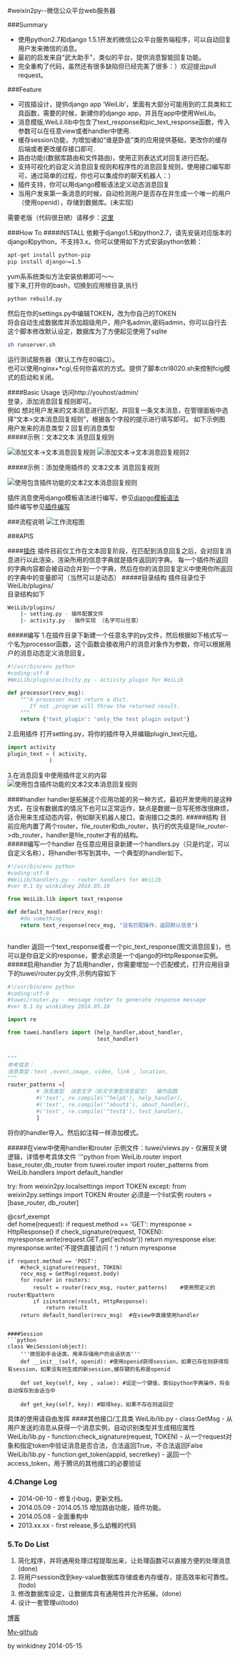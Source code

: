 #weixin2py--微信公众平台web服务器

###Summary

* 使用python2.7和django 1.5.1开发的微信公众平台服务端程序，可以自动回复用户发来微信的消息。
* 最初的启发来自“武大助手”，类似的平台，提供消息智能回复功能。
* 完全重构了代码，虽然还有很多缺陷但已经完美了很多：）欢迎提出pull request。

###Feature
* 可拔插设计，提供django app ‘WeiLib’，里面有大部分可能用到的工具类和工具函数，需要的时候，新建你的django app，并且在app中使用WeiLib。
* 消息模版,WeiLil.llib中包含了text_response和pic_text_response函数，传入参数可以在任意view或者handler中使用.
* 缓存session功能，为增加诸如“谁是卧底”类的应用提供基础，更改你的缓存后端或者更改缓存接口即可.
* 路由功能((数据库路由和文件路由)，使用正则表达式对回复进行匹配。
* 支持可视化的自定义消息回复规则和程序性的消息回复规则，使用接口编写即可，通过简单的过程，你也可以集成你的聊天机器人：）
* 插件支持，你可以用django模板语法定义动态消息回复
* 当用户发来第一条消息的时候，自动检测用户是否存在并生成一个唯一的用户（使用openid），存储到数据库。(未实现)

需要老版（代码很丑陋）请移步：[这里](https://github.com/winkidney/weixin2py/tree/release1.0) 

###How To
####INSTALL
依赖于django1.5和python2.7，请先安装对应版本的django和python，不支持3.x。你可以使用如下方式安装python依赖：
```bash
apt-get install python-pip
pip install django>=1.5
```
yum系系统类似方法安装依赖即可～～    
接下来,打开你的bash，切换到应用根目录,执行
```bash
python rebuild.py
```
然后在你的settings.py中编辑TOKEN，改为你自己的TOKEN    
将会自动生成数据库并添加超级用户，用户名admin,密码admin，你可以自行去这个脚本修改默认设定，数据库为了方便起见使用了sqlite    
```bash
sh runserver.sh
```
运行测试服务器（默认工作在80端口）。    
也可以使用nginx+*cgi,任何你喜欢的方式。提供了脚本ctrl8020.sh来控制fcig模式的启动和关闭。    

####Basic Usage
访问http://youhost/admin/    
登录，添加消息回复规则即可。    
例如 想对用户发来的文本消息进行匹配，并回复一条文本消息，在管理面板中选择“文本>文本消息回复规则”，根据各个字段的提示进行填写即可。
如下示例图    
用户发来的消息类型 2 回复的消息类型    
#####示例：文本2文本 消息回复规则    

![添加文本->文本消息回复规则](res/home.jpg)
![添加文本->文本消息回复规则2](res/text2text_1.jpg)

#####示例：添加使用插件的   文本2文本  消息回复规则

![使用包含插件功能的文本2文本消息回复规则](res/plugin_test.jpg)

插件消息使用django模板语法进行编写，参见[django模板语法](http://django-14-tkliuxing.readthedocs.org/en/latest/topics/templates.html)    
插件编写参见[插件编写](#插件编写)

###流程说明
![工作流程图](res/flow.jpg)




###APIS

####[插件](id:插件编写)
插件目前仅工作在文本回复阶段，在匹配到消息回复之后，会对回复消息进行以此渲染，渲染所用的信息字典就是插件返回的字典。
每一个插件所返回的字典内容都会被自动合并到一个字典，然后在你的消息回复定义中使用你所返回的字典中的变量即可（当然可以是动态）
#####目录结构
插件目录位于WeiLib/plugins/    
目录结构如下
```bash
WeiLib/plugins/    
    |- setting.py - 插件配置文件    
    |- activity.py - 插件实现 （名字可以任意）    
```
#####编写
1.在插件目录下新建一个任意名字的py文件，然后根据如下格式写一个名为processor函数，这个函数会接收用户的消息对象作为参数，你可以根据用户的消息动态定义消息回复。
```python
#!/usr/bin/env python
#coding:utf-8
#WeiLib/plugin/acitvity.py - activity plugin for WeiLib

def processor(recv_msg):
    """A processor must return a dict.
       If not ,program will throw the returned result.
    """
    return {'test_plugin': 'only_the test plugin output'}
```              
2.启用插件
打开setting.py，将你的插件导入并编辑plugin_text元组。
```python
import activity
plugin_text = ( activity,
             )
```
3.在消息回复中使用插件定义的内容
![使用包含插件功能的文本2文本消息回复规则](res/plugin_test.jpg)

####handler
handler是拓展这个应用功能的另一种方式，最初开发使用的是这种方式，在没有数据库的情况下也可以正常运作，缺点是数据一旦写死修改很麻烦，适合用来生成动态内容，例如聊天机器人接口，查询接口之类的.
#####结构
目前应用内置了两个router，file_router和db_router，执行的优先级是file_router->db_router，handler是file_router才有的结构。    
#####编写一个handler
在任意应用目录新建一个handlers.py（只是约定，可以自定义名称），将handler书写到其中。一个典型的handler如下。    
```python
#!/usr/bin/env python
#coding:utf-8
#WeiLib/handlers.py - router handlers for WeiLib
#ver 0.1 by winkidney 2014.05.10

from WeiLib.lib import text_response

def default_handler(recv_msg):
    #do something
    return text_response(recv_msg, "没有匹配操作，返回默认信息")
   
```
handler 返回一个text_response或者一个pic_text_response(图文消息回复)，也可以是你自定义的response，要求必须是一个django的HttpResponse实例。    
#####启用handler
为了启用handler，你需要增加一个匹配模式，打开应用目录下的tuwei/router.py文件,示例内容如下
```python
#!/usr/bin/env python
#coding:utf-8
#tuwei/router.py - message router to generate response message
#ver 0.1 by winkidney 2014.05.10

import re

from tuwei.handlers import (help_handler,about_handler,
                            test_handler)


"""
参考信息：
消息类型：text ,event,image, video, link , location,
"""
router_patterns =[
         # 消息类型  消息文字（非文字类型消息留空）  操作函数
         #('text', re.compile('^help$'), help_handler),
         #('text', re.compile('^about$'), about_handler),
         #('text', re.compile('^test$'), test_handler),
         ]
```
将你的handler导入。然后如注释一样添加模式。    

#####在view中使用handler和router
示例文件：tuwei/views.py - 仅展现关键逻辑，详情参考具体文件
'''python
from WeiLib.router import base_router,db_router
from tuwei.router import router_patterns
from WeiLib.handlers import default_handler

try:
    from weixin2py.localsettings import TOKEN
except:
    from weixin2py.settings import TOKEN
#router 必须是一个list实例
routers = [base_router, db_router]

       
@csrf_exempt  
def home(request):
    if request.method == 'GET':
        myresponse = HttpResponse()
        if check_signature(request, TOKEN):
            myresponse.write(request.GET.get('echostr'))
            return myresponse
        else:
            myresponse.write('不提供直接访问！')
            return myresponse
        
    if request.method == 'POST':
        #check_signature(request, TOKEN)
        recv_msg = GetMsg(request.body)
        for router in routers:
            result = router(recv_msg, router_patterns)    #使用预定义的router和pattern
            if isinstance(result, HttpResponse):
                return result
        return default_handler(recv_msg)  #在view中直接使用handler
```

####Session
```python
class WeiSession(object):
    '''微信助手会话类，用来存储用户的会话状态'''
    def __init__(self, openid): #使用openid获得session，如果已存在则获得现有session，如果没有则生成的新session,缓存键的名称是openid
    
    def set_key(self, key , value): #设定一个键值，类似python字典操作，将会自动保存到会话当中
    
    def get_key(self, key): #取得key，如果不存在则返回空
```
具体的使用请自由发挥
####其他接口/工具类
WeiLib/lib.py - class:GetMsg - 从用户发送的消息从获得一个消息实例，自动识别类型并生成相应属性    
WeiLib/lib.py - function:check_signature(request, TOKEN) - 从一个request对象和指定token中验证消息是否合法，合法返回True，不合法返回False    
WeiLib/lib.py - function:get_token(appid, secretkey) - 返回一个access_token，用于腾讯的其他接口的必要验证    

### 4.Change Log
* 2014-06-10 - 修复小bug，更新文档。    
* 2014.05.09 - 2014.05.15 增加路由功能，插件功能。
* 2014.05.08 - 全面重构中
* 2013.xx.xx - first release,多么幼稚的代码

### 5.To Do List
1. 简化程序，并将通用处理过程提取出来，让处理函数可以直接方便的处理消息(done)
2. 将用户session改到key-value数据库存储或者内存缓存，提高效率和可靠性。(todo)
3. 修改数据库设定，让数据库具有通用性并允许拓展。(done)
4. 设计一套管理ui(todo)


 [博客](http://blog.gg-workshop.com/) 

 [My-github](http://github.com/winkidney)

by winkidney 2014-05-15


